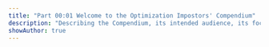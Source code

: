 ```yaml
---
title: "Part 00:01 Welcome to the Optimization Impostors' Compendium"
description: "Describing the Compendium, its intended audience, its focus on computation speed and a code-first approach to building optimization models, its author Martin Laskowski and his motivations for creating this resource."
showAuthor: true
---
```



